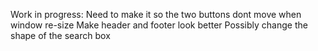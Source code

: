 Work in progress: 
    Need to make it so the two buttons dont move when window re-size 
    Make header and footer look better 
    Possibly change the shape of the search box 